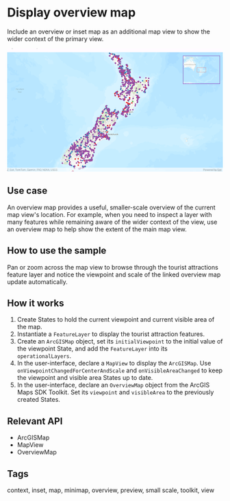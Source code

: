 # Display overview map

Include an overview or inset map as an additional map view
to show the wider context of the primary view.

![Image of display overview map](display-overview-map.png)

## Use case

An overview map provides a useful, smaller-scale overview of the current map view's location.
For example, when you need to inspect a layer with many features while remaining aware of the
wider context of the view, use an overview map to help show the extent of the main map view.

## How to use the sample

Pan or zoom across the map view to browse through the tourist attractions feature layer and
notice the viewpoint and scale of the linked overview map update automatically.

## How it works

1. Create States to hold the current viewpoint and current visible area of the map.
2. Instantiate a `FeatureLayer` to display the tourist attraction features.
3. Create an `ArcGISMap` object, set its `initialViewpoint` to the initial value of the viewpoint State, and add the `FeatureLayer` into its `operationalLayers`.
4. In the user-interface, declare a `MapView` to display the `ArcGISMap`. Use `onViewpointChangedForCenterAndScale` and `onVisibleAreaChanged` to keep the viewpoint and visible area States up to date.
5. In the user-interface, declare an `OverviewMap` object from the ArcGIS Maps SDK Toolkit. Set its `viewpoint` and `visibleArea` to the previously created States.

## Relevant API

* ArcGISMap
* MapView
* OverviewMap

## Tags

context, inset, map, minimap, overview, preview, small scale, toolkit, view
